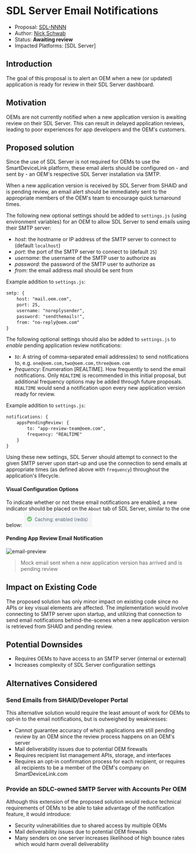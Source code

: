 # SDL Server Email Notifications

* Proposal: [SDL-NNNN](NNNN-sdl-server-email-notifications.md)
* Author: [Nick Schwab](https://github.com/nickschwab)
* Status: **Awaiting review**
* Impacted Platforms: [SDL Server]

## Introduction

The goal of this proposal is to alert an OEM when a new (or updated) application is ready for review in their SDL Server dashboard.

## Motivation

OEMs are not currently notified when a new application version is awaiting review on their SDL Server. This can result in delayed application reviews, leading to poor experiences for app developers and the OEM's customers.

## Proposed solution

Since the use of SDL Server is not required for OEMs to use the SmartDeviceLink platform, these email alerts should be configured on - and sent by - an OEM's respective SDL Server installation via SMTP.

When a new application version is received by SDL Server from SHAID and is pending review, an email alert should be immediately sent to the appropriate members of the OEM's team to encourage quick turnaround times.

The following new optional settings should be added to `settings.js` (using environment variables) for an OEM to allow SDL Server to send emails using their SMTP server:
* *host*: the hostname or IP address of the SMTP server to connect to (default `localhost`)
* *port*: the port of the SMTP server to connect to (default `25`)
* *username*: the username of the SMTP user to authorize as
* *password*: the password of the SMTP user to authorize as
* *from*: the email address mail should be sent from

Example addition to `settings.js`:
```
smtp: {
    host: "mail.oem.com",
    port: 25,
    username: "noreplysender",
    password: "sendthemails!",
    from: "no-reply@oem.com"
}
```

The following optional settings should also be added to `settings.js` to _enable_ pending application review notifications:
* *to*: A string of comma-separated email address(es) to send notifications to, e.g. `one@oem.com,two@oem.com,three@oem.com`
* *frequency*: Enumeration [REALTIME]. How frequently to send the email notifications. Only `REALTIME` is recommended in this initial proposal, but additional frequency options may be added through future proposals. `REALTIME` would send a notification upon every new application version ready for review.

Example addition to `settings.js`:
```
notifications: {
    appsPendingReview: {
        to: "app-review-team@oem.com",
        frequency: "REALTIME"
    }
}
```

Using these new settings, SDL Server should attempt to connect to the given SMTP server upon start-up and use the connection to send emails at appropriate times (as defined above with `frequency`) throughout the application's lifecycle.


#### Visual Configuration Options
To indicate whether or not these email notifications are enabled, a new indicator should be placed on the `About` tab of SDL Server, similar to the one below:
![visual-config-preview][visual-config-preview]

#### Pending App Review Email Notification
![email-preview][email-preview]
> Mock email sent when a new application version has arrived and is pending review


## Impact on Existing Code
The proposed solution has only minor impact on existing code since no APIs or key visual elements are affected. The implementation would involve connecting to SMTP server upon startup, and utilizing that connection to send email notifications behind-the-scenes when a new application version is retrieved from SHAID and pending review.

## Potential Downsides
* Requires OEMs to have access to an SMTP server (internal or external)
* Increases complexity of SDL Server configuration settings

## Alternatives Considered

### Send Emails from SHAID/Developer Portal
This alternative solution would require the least amount of work for OEMs to opt-in to the email notifications, but is outweighed by weaknesses:
* Cannot guarantee accuracy of which applications are still pending review by an OEM since the review process happens on an OEM's server
* Mail deliverability issues due to potential OEM firewalls
* Requires recipient list management APIs, storage, and interfaces
* Requires an opt-in confirmation process for each recipient, or requires all recipients to be a member of the OEM's company on SmartDeviceLink.com

### Provide an SDLC-owned SMTP Server with Accounts Per OEM
Although this extension of the proposed solution would reduce technical requirements of OEMs to be able to take advantage of the notification feature, it would introduce:
* Security vulnerabilities due to shared access by multiple OEMs
* Mail deliverability issues due to potential OEM firewalls
* Many senders on one server increases likelihood of high bounce rates which would harm overall deliverability

[email-preview]: ../assets/proposals/NNNN-sdl-server-email-notifications/email-preview.png
[visual-config-preview]: ../assets/proposals/NNNN-sdl-server-email-notifications/visual-config-preview.png